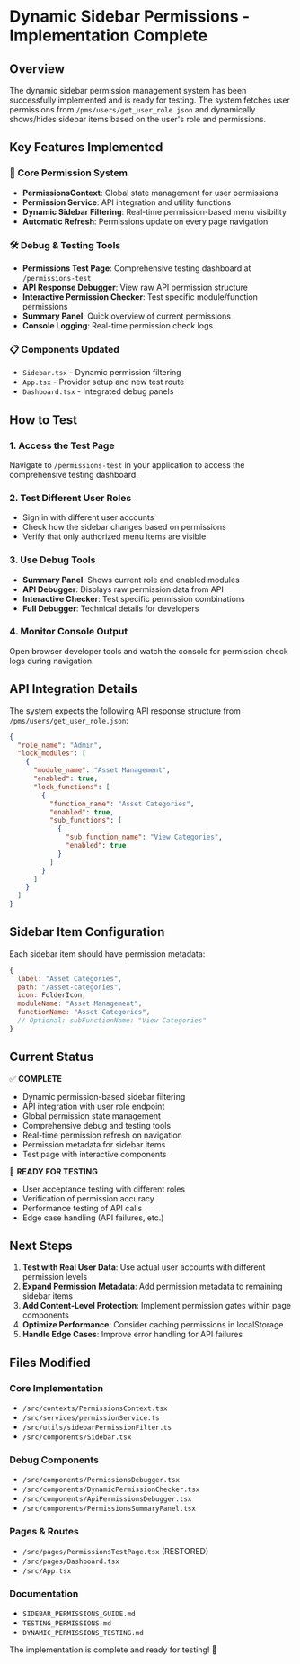 # Dynamic Sidebar Permissions - Implementation Complete

## Overview
The dynamic sidebar permission management system has been successfully implemented and is ready for testing. The system fetches user permissions from `/pms/users/get_user_role.json` and dynamically shows/hides sidebar items based on the user's role and permissions.

## Key Features Implemented

### 🔐 Core Permission System
- **PermissionsContext**: Global state management for user permissions
- **Permission Service**: API integration and utility functions
- **Dynamic Sidebar Filtering**: Real-time permission-based menu visibility
- **Automatic Refresh**: Permissions update on every page navigation

### 🛠️ Debug & Testing Tools
- **Permissions Test Page**: Comprehensive testing dashboard at `/permissions-test`
- **API Response Debugger**: View raw API permission structure
- **Interactive Permission Checker**: Test specific module/function permissions
- **Summary Panel**: Quick overview of current permissions
- **Console Logging**: Real-time permission check logs

### 📋 Components Updated
- `Sidebar.tsx` - Dynamic permission filtering
- `App.tsx` - Provider setup and new test route
- `Dashboard.tsx` - Integrated debug panels

## How to Test

### 1. Access the Test Page
Navigate to `/permissions-test` in your application to access the comprehensive testing dashboard.

### 2. Test Different User Roles
- Sign in with different user accounts
- Check how the sidebar changes based on permissions
- Verify that only authorized menu items are visible

### 3. Use Debug Tools
- **Summary Panel**: Shows current role and enabled modules
- **API Debugger**: Displays raw permission data from API
- **Interactive Checker**: Test specific permission combinations
- **Full Debugger**: Technical details for developers

### 4. Monitor Console Output
Open browser developer tools and watch the console for permission check logs during navigation.

## API Integration Details

The system expects the following API response structure from `/pms/users/get_user_role.json`:

```json
{
  "role_name": "Admin",
  "lock_modules": [
    {
      "module_name": "Asset Management",
      "enabled": true,
      "lock_functions": [
        {
          "function_name": "Asset Categories",
          "enabled": true,
          "sub_functions": [
            {
              "sub_function_name": "View Categories",
              "enabled": true
            }
          ]
        }
      ]
    }
  ]
}
```

## Sidebar Item Configuration

Each sidebar item should have permission metadata:
```jsx
{
  label: "Asset Categories",
  path: "/asset-categories",
  icon: FolderIcon,
  moduleName: "Asset Management",
  functionName: "Asset Categories",
  // Optional: subFunctionName: "View Categories"
}
```

## Current Status

✅ **COMPLETE**
- Dynamic permission-based sidebar filtering
- API integration with user role endpoint
- Global permission state management
- Comprehensive debug and testing tools
- Real-time permission refresh on navigation
- Permission metadata for sidebar items
- Test page with interactive components

🧪 **READY FOR TESTING**
- User acceptance testing with different roles
- Verification of permission accuracy
- Performance testing of API calls
- Edge case handling (API failures, etc.)

## Next Steps

1. **Test with Real User Data**: Use actual user accounts with different permission levels
2. **Expand Permission Metadata**: Add permission metadata to remaining sidebar items
3. **Add Content-Level Protection**: Implement permission gates within page components
4. **Optimize Performance**: Consider caching permissions in localStorage
5. **Handle Edge Cases**: Improve error handling for API failures

## Files Modified

### Core Implementation
- `/src/contexts/PermissionsContext.tsx`
- `/src/services/permissionService.ts`
- `/src/utils/sidebarPermissionFilter.ts`
- `/src/components/Sidebar.tsx`

### Debug Components
- `/src/components/PermissionsDebugger.tsx`
- `/src/components/DynamicPermissionChecker.tsx`
- `/src/components/ApiPermissionsDebugger.tsx`
- `/src/components/PermissionsSummaryPanel.tsx`

### Pages & Routes
- `/src/pages/PermissionsTestPage.tsx` (RESTORED)
- `/src/pages/Dashboard.tsx`
- `/src/App.tsx`

### Documentation
- `SIDEBAR_PERMISSIONS_GUIDE.md`
- `TESTING_PERMISSIONS.md`
- `DYNAMIC_PERMISSIONS_TESTING.md`

The implementation is complete and ready for testing! 🎉

